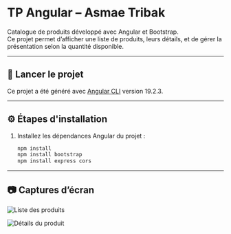 # TP Angular – Asmae Tribak

Catalogue de produits développé avec Angular et Bootstrap.  
Ce projet permet d’afficher une liste de produits, leurs détails, et de gérer la présentation selon la quantité disponible.

---

## 🚀 Lancer le projet

Ce projet a été généré avec [Angular CLI](https://github.com/angular/angular-cli) version 19.2.3.

---

## ⚙️ Étapes d'installation 

1. Installez les dépendances Angular du projet :
   ```bash
   npm install
   npm install bootstrap
   npm install express cors
---

## 📷 Captures d’écran

![Liste des produits](https://github.com/AsmaeTrb/TP-Angular-TribakAsmae/blob/294d428dae7d1e91c11ba278f9c1904ac43772a8/TribakAsmae1.png)

![Détails du produit](https://github.com/AsmaeTrb/TP-Angular-TribakAsmae/blob/ef76abdf276c683e926db0476b341abcb6a84b33/TribakAsmae2.png)
